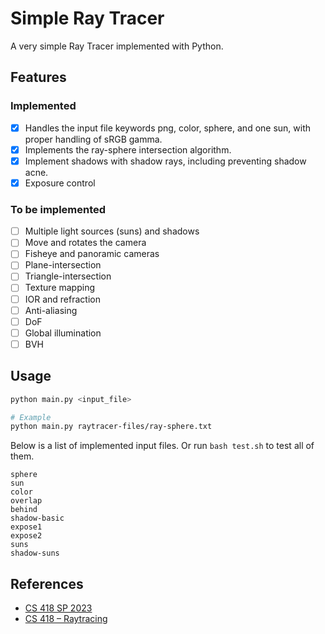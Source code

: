 # Simple Ray Tracer

A very simple Ray Tracer implemented with Python.

## Features

### Implemented

- [x] Handles the input file keywords png, color, sphere, and one sun, with proper handling of sRGB gamma.
- [X] Implements the ray-sphere intersection algorithm.
- [X] Implement shadows with shadow rays, including preventing shadow acne.
- [X] Exposure control

### To be implemented

- [ ] Multiple light sources (suns) and shadows
- [ ] Move and rotates the camera
- [ ] Fisheye and panoramic cameras
- [ ] Plane-intersection
- [ ] Triangle-intersection
- [ ] Texture mapping
- [ ] IOR and refraction
- [ ] Anti-aliasing
- [ ] DoF
- [ ] Global illumination
- [ ] BVH

## Usage

```bash
python main.py <input_file>

# Example
python main.py raytracer-files/ray-sphere.txt
```

Below is a list of implemented input files. Or run `bash test.sh` to test all of them.

```text
sphere
sun
color
overlap
behind
shadow-basic
expose1
expose2
suns
shadow-suns
```

## References

- [CS 418 SP 2023](https://cs418.cs.illinois.edu/website/mps/raytracer.html)
- [CS 418 – Raytracing](https://cs418.cs.illinois.edu/website/text/rays.html)
